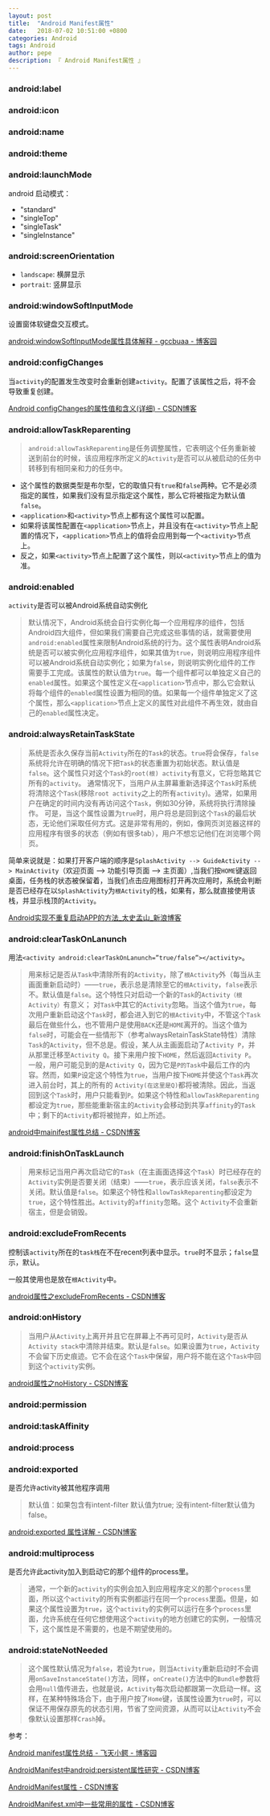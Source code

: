 ```yaml
---
layout: post
title:  "Android Manifest属性"
date:   2018-07-02 10:51:00 +0800
categories: Android
tags: Android
author: pepe
description: 『 Android Manifest属性 』
---
```

### **android:label**
### **android:icon**
### **android:name**
### **android:theme**
### **android:launchMode**
android 启动模式：

* "standard" 
* "singleTop" 
* "singleTask"
* "singleInstance" 

### **android:screenOrientation**

* `landscape`: 横屏显示
* `portrait`: 竖屏显示

### **android:windowSoftInputMode**
设置窗体软键盘交互模式。

[android:windowSoftInputMode属性具体解释 - gccbuaa - 博客园](https://www.cnblogs.com/gccbuaa/p/7049889.html)

### **android:configChanges**
当`activity`的配置发生改变时会重新创建`activity`。配置了该属性之后，将不会导致重复创建。

[Android configChanges的属性值和含义(详细) - CSDN博客](https://blog.csdn.net/qq_33544860/article/details/54863895)

### **android:allowTaskReparenting**
> `android:allowTaskReparenting`是任务调整属性，它表明这个任务重新被送到前台的时候，该应用程序所定义的`Activity`是否可以从被启动的任务中转移到有相同亲和力的任务中。

* 这个属性的数据类型是布尔型，它的取值只有`true`和`false`两种。它不是必须指定的属性，如果我们没有显示指定这个属性，那么它将被指定为默认值`false`。
* `<application>`和`<activity>`节点上都有这个属性可以配置。
* 如果将该属性配置在`<application>`节点上，并且没有在`<activity>`节点上配置的情况下，`<application>`节点上的值将会应用到每一个`<activity>`节点上。
* 反之，如果`<activity>`节点上配置了这个属性，则以`<activity>`节点上的值为准。

### **android:enabled**
`activity`是否可以被Android系统自动实例化

> 默认情况下，Android系统会自行实例化每一个应用程序的组件，包括Android四大组件，但如果我们需要自己完成这些事情的话，就需要使用`android:enabled`属性来限制Android系统的行为。这个属性表明Android系统是否可以被实例化应用程序组件，如果其值为`true`，则说明应用程序组件可以被Android系统自动实例化；如果为`false`，则说明实例化组件的工作需要手工完成。该属性的默认值为`true`。每一个组件都可以单独定义自己的`enabled`属性。如果这个属性定义在`<application>`节点中，那么它会默认将每个组件的`enabled`属性设置为相同的值。如果每一个组件单独定义了这个属性，那么`<application>`节点上定义的属性对此组件不再生效，就由自己的`enabled`属性决定。

### **android:alwaysRetainTaskState**
> 系统是否永久保存当前`Activity`所在的`Task`的状态。`true`将会保存，`false`系统将允许在明确的情况下把`Task`的状态重置为初始状态。默认值是`false`。这个属性只对这个`Task`的`root(根) activity`有意义，它将忽略其它所有的`activity`。
通常情况下，当用户从主屏幕重新选择这个`Task`时系统将清除这个`Task`(移除`root activity`之上的所有`activity`)。通常，如果用户在确定的时间内没有再访问这个`Task`，例如30分钟，系统将执行清除操作。
可是，当这个属性设置为`true`时，用户将总是回到这个`Task`的最后状态，无论他们采取任何方式。这是非常有用的，例如，像网页浏览器这样的应用程序有很多的状态（例如有很多tab），用户不想忘记他们在浏览哪个网页。

简单来说就是：如果打开客户端的顺序是`SplashActivity --> GuideActivity --> MainActivity`（欢迎页面 --> 功能引导页面 --> 主页面）,当我们按`HOME`键返回桌面，任务栈的状态被保留着，当我们点击应用图标打开再次应用时，系统会判断是否已经存在以`SplashActivity`为`根Activity`的栈，如果有，那么就直接使用该栈，并显示栈顶的`Activity`。

[Android实现不重复启动APP的方法_太史孟山_新浪博客](http://blog.sina.com.cn/s/blog_5de73d0b0102vpai.html)

### **android:clearTaskOnLanunch**

用法`<activity android:clearTaskOnLanunch=”true/false”></activity>`。

> 用来标记是否从`Task`中清除所有的`Activity`，除了`根Activity`外（每当从主画面重新启动时）——`true`，表示总是清除至它的`根Activity`，`false`表示不。默认值是`false`。这个特性只对启动一个新的`Task`的`Activity（根Activity）`有意义； 对`Task`中其它的`Activity`忽略。当这个值为`true`，每次用户重新启动这个`Task`时，都会进入到它的`根Activity`中，不管这个`Task`最后在做些什么，也不管用户是使用`BACK`还是`HOME`离开的。当这个值为`false`时，可能会在一些情形下（参考alwaysRetainTaskState特性）清除`Task`的`Activity`，但不总是。假设，某人从主画面启动了`Activity P`，并从那里迁移至`Activity Q`。接下来用户按下`HOME`，然后返回`Activity P`。一般，用户可能见到的是`Activity Q`，因为它是`P的Task`中最后工作的内容。然而，如果`P`设定这个特性为`true`，当用户按下`HOME`并使这个`Task`再次进入前台时，其上的所有的 `Activity(在这里是Q)`都将被清除。因此，当返回到这个`Task`时，用户只能看到`P`。如果这个特性和`allowTaskReparenting`都设定为`true`，那些能重新宿主的`Activity`会移动到共享`affinity`的`Task`中；剩下的`Activity`都将被抛弃，如上所述。

[android中mainifest属性总结 - CSDN博客](https://blog.csdn.net/huangyanan1989/article/details/12046833)

### **android:finishOnTaskLaunch**

> 用来标记当用户再次启动它的`Task`（在主画面选择这个`Task`）时已经存在的`Activity`实例是否要关闭（结束）——`true`，表示应该关闭，`false`表示不关闭。默认值是`false`。如果这个特性和`allowTaskReparenting`都设定为`true`，这个特性胜出。`Activity`的`affinity`忽略。这个 `Activity`不会重新宿主，但是会销毁。

### **android:excludeFromRecents**
控制该`activity`所在的`task栈`在不在recent列表中显示。`true`时不显示；`false`显示，默认。

一般其使用也是放在`根Activity`中。

[android属性之excludeFromRecents - CSDN博客](https://blog.csdn.net/yayun0516/article/details/52108210)

### **android:onHistory**

> 当用户从`Activity`上离开并且它在屏幕上不再可见时，`Activity`是否从`Activity stack`中清除并结束。默认是`false`。如果设置为`true`，`Activity`不会留下历史痕迹。它不会在这个`Task`中保留，用户将不能在这个`Task`中回到这个`activity`实例。

[android属性之noHistory - CSDN博客](https://blog.csdn.net/yayun0516/article/details/52108174)

### **android:permission**

### **android:taskAffinity**

### **android:process**

### **android:exported**
是否允许activity被其他程序调用

> 默认值：如果包含有intent-filter 默认值为true; 没有intent-filter默认值为false。

[android:exported 属性详解 - CSDN博客](https://blog.csdn.net/watermusicyes/article/details/46460347)

### **android:multiprocess**
是否允许此activity加入到启动它的那个组件的process里。

> 通常，一个新的`activity`的实例会加入到应用程序定义的那个`process`里面，所以这个`activity`的所有实例都运行在同一个`process`里面。但是，如果这个属性设置为`true`，这个`activity`的实例可以运行在多个`process`里面，允许系统在任何它想使用这个`activity`的地方创建它的实例，一般情况下，这个属性是不需要的，也是不期望使用的。

### **android:stateNotNeeded**
> 这个属性默认情况为`false`，若设为`true`，则当`Activity`重新启动时不会调用`onSaveInstanceState()`方法，同样，`onCreate()`方法中的`Bundle`参数将会用`null`值传进去，也就是说，`Activity`每次启动都跟第一次启动一样。这样，在某种特殊场合下，由于用户按了`Home`键，该属性设置为`true`时，可以保证不用保存原先的状态引用，节省了空间资源，从而可以让`Activity`不会像默认设置那样`Crash`掉。





参考：

[Android manifest属性总结 - 飞天小鳄 - 博客园](https://www.cnblogs.com/ftxe/p/3642458.html)

[AndroidManifest中android:persistent属性研究 - CSDN博客](https://blog.csdn.net/a87636764/article/details/50330507)

[AndroidManifest属性 - CSDN博客](https://blog.csdn.net/lty406910111/article/details/70226212)

[AndroidManifest.xml中一些常用的属性 - CSDN博客](https://blog.csdn.net/qinxiaoli0309a/article/details/52755314)
































